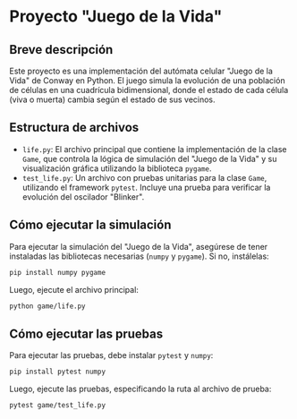 # Proyecto "Juego de la Vida"

## Breve descripción

Este proyecto es una implementación del autómata celular "Juego de la Vida" de Conway en Python. El juego simula la evolución de una población de células en una cuadrícula bidimensional, donde el estado de cada célula (viva o muerta) cambia según el estado de sus vecinos.

## Estructura de archivos

-   `life.py`: El archivo principal que contiene la implementación de la clase `Game`, que controla la lógica de simulación del "Juego de la Vida" y su visualización gráfica utilizando la biblioteca `pygame`.
-   `test_life.py`: Un archivo con pruebas unitarias para la clase `Game`, utilizando el framework `pytest`. Incluye una prueba para verificar la evolución del oscilador "Blinker".

## Cómo ejecutar la simulación

Para ejecutar la simulación del "Juego de la Vida", asegúrese de tener instaladas las bibliotecas necesarias (`numpy` y `pygame`). Si no, instálelas:

```bash
pip install numpy pygame
```

Luego, ejecute el archivo principal:

```bash
python game/life.py
```

## Cómo ejecutar las pruebas

Para ejecutar las pruebas, debe instalar `pytest` y `numpy`:

```bash
pip install pytest numpy
```

Luego, ejecute las pruebas, especificando la ruta al archivo de prueba:

```bash
pytest game/test_life.py
```